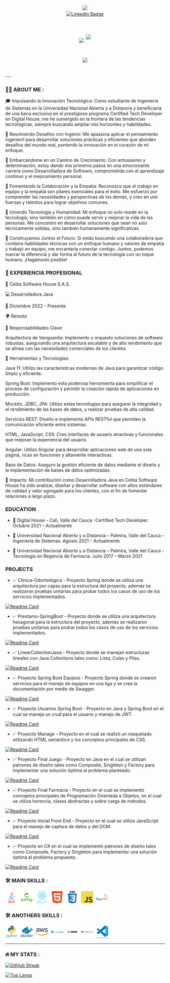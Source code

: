 <div id="header" align="center">
  <img src="https://media.giphy.com/media/wW299tVfoDhl3SVkYx/giphy.gif" width="300"/>
</div>
<div id="badges" align="center">
  <a href="https://www.linkedin.com/in/lorena-sánchez-913090201">
      <img src="https://img.shields.io/badge/LinkedIn-blue?style=for-the-badge&logo=linkedin&logoColor=white" alt="LinkedIn Badge"/>
  </a>
</div>
<div id="viewers" align="center">
<img src="https://komarev.com/ghpvc/?username=Lorena690&style=flat-square&color=blue" alt=""/>
</div>
<div id="viewers" align="center">
<h1>
<p align="center">
    <img src="https://readme-typing-svg.herokuapp.com?center=true&repeat=false&vCenter=true&width=500&lines=%C2%A1Hola%2C+soy+Lorena!+Bienvenido+a+mi+perfil&color=4682B4">
    <a href="https://github.com/Lorena"><img src="https://media.giphy.com/media/hvRJCLFzcasrR4ia7z/giphy.gif" width="30px" align="top"></a>
</p>
<p align="center">
    <img src="https://readme-typing-svg.herokuapp.com?center=true&pause=800&vCenter=true&width=500&lines=BackEnd+Developer;FrontEnd+Developer;FullStack+Developer&color=4682B4">
</p>
</h1>
</div>
---

### :woman_technologist: ABOUT ME :
🎓 Impulsando la Innovación Tecnológica: Como estudiante de Ingeniería de Sistemas en la Universidad Nacional Abierta y a Distancia y beneficiaria de una beca exclusiva en el prestigioso programa Certified Tech Developer en Digital House, me he sumergido en la frontera de las tendencias tecnológicas, siempre buscando ampliar mis horizontes y habilidades.

🔧 Resolviendo Desafíos con Ingenio: Me apasiona aplicar el pensamiento ingenieril para desarrollar soluciones prácticas y eficientes que aborden desafíos del mundo real, poniendo la innovación en el corazón de mi enfoque.

🌟 Embarcándome en un Camino de Crecimiento: Con entusiasmo y determinación, estoy dando mis primeros pasos en una emocionante carrera como Desarrolladora de Software, comprometida con el aprendizaje continuo y el mejoramiento personal.

👥 Fomentando la Colaboración y la Empatía: Reconozco que el trabajo en equipo y la empatía son pilares esenciales para el éxito. Me esfuerzo por comprender las necesidades y perspectivas de los demás, y creo en unir fuerzas y talentos para lograr objetivos comunes.

🔗 Uniendo Tecnología y Humanidad: Mi enfoque no solo reside en la tecnología, sino también en cómo puede servir y mejorar la vida de las personas. Me concentro en desarrollar soluciones que sean no solo técnicamente sólidas, sino también humanamente significativas.

🤝 Construyamos Juntos el Futuro: Si estás buscando una colaboradora que combine habilidades técnicas con un enfoque humano y valores de empatía y trabajo en equipo, me encantaría conectar contigo. Juntos, podemos marcar la diferencia y dar forma al futuro de la tecnología con un toque humano. ¡Hagámoslo posible!

### 💼 EXPERIENCIA PROFESIONAL

:deciduous_tree: Ceiba Software House S.A.S.

💻 Desarrolladora Java

📅 Diciembre 2022 - Presente

🌍 Remoto

🎯 Responsabilidades Clave:

Arquitectura de Vanguardia: Implemento y orquesto soluciones de software robustas, asegurando una arquitectura escalable y de alto rendimiento que se alinea con las necesidades comerciales de los clientes.

🔨 Herramientas y Tecnologías:

Java 11: Utilizo las características modernas de Java para garantizar código limpio y eficiente.

Spring Boot: Implemento esta poderosa herramienta para simplificar el proceso de configuración y permitir la creación rápida de aplicaciones en producción.

Mockito, JDBC, JPA: Utilizo estas tecnologías para asegurar la integridad y el rendimiento de las bases de datos, y realizar pruebas de alta calidad.

Servicios REST: Diseño e implemento APIs RESTful que permiten la comunicación eficiente entre sistemas.

HTML, JavaScript, CSS: Creo interfaces de usuario atractivas y funcionales que mejoran la experiencia del usuario.

Angular: Utilizo Angular para desarrollar aplicaciones web de una sola página, ricas en funciones y altamente interactivas.

Base de Datos: Aseguro la gestión eficiente de datos mediante el diseño y la implementación de bases de datos optimizadas.

🚀 Impacto: Mi contribución como Desarrolladora Java en Ceiba Software House ha sido analizar, diseñar y desarrollar software con altos estándares de calidad y valor agregado para los clientes, con el fin de fomentar relaciones a largo plazo.

### EDUCATION

- :book: Digital House – Cali, Valle del Cauca
-Certified Tech Developer. Octubre 2021 – Actualmente 

- :book: Universidad Nacional Abierta y a Distancia – Palmira, Valle del Cauca
-Ingeniería de Sistemas. Agosto 2021 – Actualmente

- :book: Universidad Nacional Abierta y a Distancia – Palmira, Valle del Cauca 
-Tecnología en Regencia de Farmacia. Julio 2017 – Marzo 2021 

### PROJECTS

- :white_check_mark: Clinica-Odontológica - Proyecto Spring donde se utiliza una arquitectura por capas para la estructura del proyecto, además se realizaron pruebas unitarias para probar todos los casos de uso de los servicios implementados.

[![Readme Card](https://github-readme-stats.vercel.app/api/pin/?username=Lorena690&repo=Clinica-Odontologica&theme=dracula)](https://github.com/Lorena690/Clinica-Odontologica)

- :white_check_mark: Prestamo-SpringBoot - Proyecto donde se utiliza una arquitectura hexagonal para la estructura del proyecto, además se realizaron pruebas unitarias para probar todos los casos de uso de los servicios implementados.

[![Readme Card](https://github-readme-stats.vercel.app/api/pin/?username=Lorena690&repo=Prestamo-SpringBoot&theme=dracula)](https://github.com/Lorena690/Prestamo-SpringBoot)

- :white_check_mark: LinearCollectionJava - Proyecto donde se manejan estructuras lineales con Java Collections tales como: Lista, Colas y Pilas.

[![Readme Card](https://github-readme-stats.vercel.app/api/pin/?username=Lorena690&repo=LinearCollectionJava&theme=dracula)](https://github.com/Lorena690/LinearCollectionJava)

- :white_check_mark: Proyecto Spring Boot Equipos - Proyecto Spring donde se crearon servicios para el manejo de equipos en una liga y se crea la documentación por medio de Swagger.

[![Readme Card](https://github-readme-stats.vercel.app/api/pin/?username=Lorena690&repo=Spring-Boot-Equipos&theme=dracula)](https://github.com/Lorena690/Spring-Boot-Equipos)


- :white_check_mark: Proyecto Usuarios Spring Boot - Proyecto en Java y Spring Boot en el cual se maneja un crud para el usuario y manejo de JWT.

[![Readme Card](https://github-readme-stats.vercel.app/api/pin/?username=Lorena690&repo=Spring-Boot-Usuarios&theme=dracula)](https://github.com/Lorena690/Spring-Boot-Usuarios)


- :white_check_mark: Proyecto Manage – Proyecto en el cual se realizó un maquetado utilizando HTML semántico y los conceptos principales de CSS.

[![Readme Card](https://github-readme-stats.vercel.app/api/pin/?username=Lorena690&repo=ProyectoHTML&theme=dracula)](https://github.com/Lorena690/ProyectoHTML)


- :white_check_mark: Proyecto Final Juego - Proyecto en Java en el cual se utilizan patrones de diseño tales como Composite, Singleton y Factory para implementar una solución óptima al problema planteado.


[![Readme Card](https://github-readme-stats.vercel.app/api/pin/?username=Lorena690&repo=ProyectoFinalJuego&theme=dracula)](https://github.com/Lorena690/ProyectoFinalJuego)


- :white_check_mark: Proyecto Final Farmacia - Proyecto en el cual se implementó conceptos principales de Programación Orientada a Objetos, en el cual se utiliza herencia, clases abstractas y sobre carga de métodos.

[![Readme Card](https://github-readme-stats.vercel.app/api/pin/?username=Lorena690&repo=ProyectoFinalFarmacia&theme=dracula)](https://github.com/Lorena690/ProyectoFinalFarmacia)


- :white_check_mark: Proyecto Inicial Front End - Proyecto en el cual se utiliza JavaScript para el manejo de captura de datos y del DOM.

[![Readme Card](https://github-readme-stats.vercel.app/api/pin/?username=Lorena690&repo=ProyectoInicialFrontEnd&theme=dracula)](https://github.com/Lorena690/ProyectoInicialFrontEnd)


- :white_check_mark: Proyecto en C# en el cual se implementó patrones de diseño tales como Composite, Factory y Singleton para implementar una solución óptima al problema propuesto.

[![Readme Card](https://github-readme-stats.vercel.app/api/pin/?username=Lorena690&repo=ProyectoSpaMascotas&theme=dracula)](https://github.com/Lorena690/ProyectoSpaMascotas)


### :hammer_and_wrench: MAIN SKILLS :
<div>
  <img src="https://github.com/devicons/devicon/blob/master/icons/java/java-original-wordmark.svg" title="Java" alt="Java" width="40" height="40"/>&nbsp;
  <img src="https://github.com/devicons/devicon/blob/master/icons/spring/spring-original-wordmark.svg" title="Spring" alt="Spring" width="40" height="40"/>&nbsp;
  <img src="https://github.com/devicons/devicon/blob/master/icons/react/react-original-wordmark.svg" title="React" alt="React" width="40" height="40"/>&nbsp;
  <img src="https://github.com/devicons/devicon/blob/master/icons/html5/html5-original.svg" title="HTML5" alt="HTML" width="40" height="40"/>&nbsp;
  <img src="https://github.com/devicons/devicon/blob/master/icons/css3/css3-original-wordmark.svg" title="CSS" alt="CSS" width="40" height="40"/>&nbsp;
  <img src="https://github.com/devicons/devicon/blob/master/icons/javascript/javascript-original.svg" title="JavaScript" alt="JavaScript" width="40"      height="40"/>&nbsp;
  <img src="https://github.com/devicons/devicon/blob/master/icons/mysql/mysql-original-wordmark.svg" title="MySQL" alt="MySQL" width="40" height="40"/>&nbsp;
  </div>

### :hammer_and_wrench: ANOTHERS SKILLS :

<div>
  <img src="https://github.com/devicons/devicon/blob/master/icons/python/python-original-wordmark.svg" title="Python" alt="Python" width="40" height="40"/>&nbsp;
  <img src="https://github.com/devicons/devicon/blob/master/icons/docker/docker-original-wordmark.svg" title="Docker" alt="Docker" width="40" height="40"/>&nbsp;
  <img src="https://github.com/devicons/devicon/blob/master/icons/amazonwebservices/amazonwebservices-original-wordmark.svg" title="AWS" alt="AWS" width="40"     height="40"/>&nbsp;
  <img src="https://github.com/devicons/devicon/blob/master/icons/intellij/intellij-original-wordmark.svg" title="IDEA" alt="IDEA" width="40" height="40"/>&nbsp;
  <img src="https://github.com/devicons/devicon/blob/master/icons/slack/slack-original-wordmark.svg" title="Slack" alt="Slack" width="40" height="40"/>&nbsp;
  <img src="https://github.com/devicons/devicon/blob/master/icons/visualstudio/visualstudio-plain-wordmark.svg" title="Visual" alt="Visual" width="40" height="40"/>&nbsp;
  <img src="https://github.com/devicons/devicon/blob/master/icons/vscode/vscode-original-wordmark.svg" title="VSCode" alt="VSCode" width="40" height="40"/>&nbsp;
</div>

---

### :fire: MY STATS :
[![GitHub Streak](http://github-readme-streak-stats.herokuapp.com?user=Lorena690&theme=dark&date_format=M%20j%5B%2C%20Y%5D)](https://git.io/streak-stats)


[![Top Langs](https://github-readme-stats.vercel.app/api/top-langs/?username=Lorena690&exclude_repo=LSFront1,ExamenPractico1,PrimerExamenII,primerensayo,ProyectoHTML,AnalisisDeDatosEtapa2,AnalisisDeDatosEtapa3,ProyectoFinalFarmacia,ProyectoSpaMascotas&layout=compact)](https://github.com/Lorena690/github-readme-stats)
